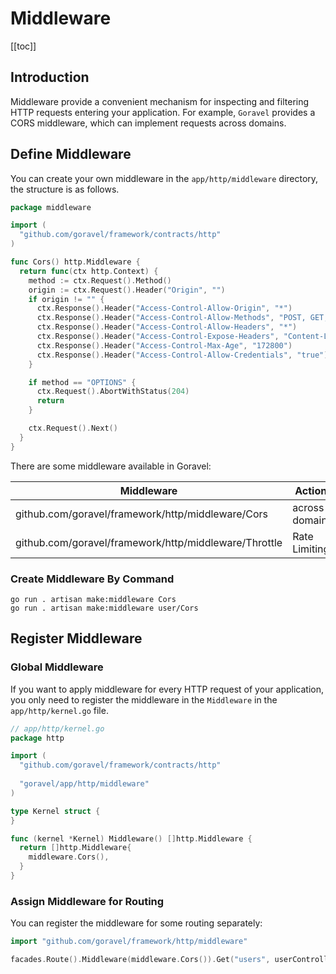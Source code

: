 # Middleware

[[toc]]

## Introduction

Middleware provide a convenient mechanism for inspecting and filtering HTTP requests entering your application. For example, `Goravel` provides a CORS middleware, which can implement requests across domains.

## Define Middleware

You can create your own middleware in the `app/http/middleware` directory, the structure is as follows.

```go
package middleware

import (
  "github.com/goravel/framework/contracts/http"
)

func Cors() http.Middleware {
  return func(ctx http.Context) {
    method := ctx.Request().Method()
    origin := ctx.Request().Header("Origin", "")
    if origin != "" {
      ctx.Response().Header("Access-Control-Allow-Origin", "*")
      ctx.Response().Header("Access-Control-Allow-Methods", "POST, GET, OPTIONS, PUT, DELETE, UPDATE")
      ctx.Response().Header("Access-Control-Allow-Headers", "*")
      ctx.Response().Header("Access-Control-Expose-Headers", "Content-Length, Access-Control-Allow-Origin, Access-Control-Allow-Headers, Authorization")
      ctx.Response().Header("Access-Control-Max-Age", "172800")
      ctx.Response().Header("Access-Control-Allow-Credentials", "true")
    }

    if method == "OPTIONS" {
      ctx.Request().AbortWithStatus(204)
      return
    }

    ctx.Request().Next()
  }
}

```

There are some middleware available in Goravel:

| Middleware                                            | Action        |
|-------------------------------------------------------|---------------|
| github.com/goravel/framework/http/middleware/Cors     | across domain |
| github.com/goravel/framework/http/middleware/Throttle | Rate Limiting |

### Create Middleware By Command
```
go run . artisan make:middleware Cors
go run . artisan make:middleware user/Cors
```

## Register Middleware

### Global Middleware

If you want to apply middleware for every HTTP request of your application, you only need to register the middleware in the `Middleware` in the `app/http/kernel.go` file.

```go
// app/http/kernel.go
package http

import (
  "github.com/goravel/framework/contracts/http"
  
  "goravel/app/http/middleware"
)

type Kernel struct {
}

func (kernel *Kernel) Middleware() []http.Middleware {
  return []http.Middleware{
    middleware.Cors(),
  }
}
```

### Assign Middleware for Routing

You can register the middleware for some routing separately:

```go
import "github.com/goravel/framework/http/middleware"

facades.Route().Middleware(middleware.Cors()).Get("users", userController.Show)
```

<CommentService/>